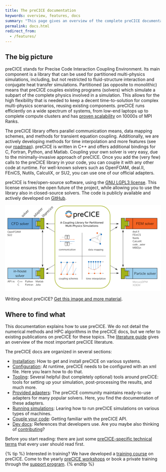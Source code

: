 ```yaml
---
title: The preCICE documentation
keywords: overview, features, docs
summary: "This page gives an overview of the complete preCICE documentation, including building, configuration, literature, the API, and much more."
permalink: docs.html
redirect_from:
  - /features/
---
```


## The big picture

preCICE stands for Precise Code Interaction Coupling Environment. Its main component is a library that can be used for partitioned multi-physics simulations, including, but not restricted to fluid-structure interaction and conjugate heat transfer simulations. Partitioned (as opposite to monolithic) means that preCICE couples existing programs (solvers) which simulate a subpart of the complete physics involved in a simulation. This allows for the high flexibility that is needed to keep a decent time-to-solution for complex multi-physics scenarios, reusing existing components. preCICE runs efficiently on a wide spectrum of systems, from low-end laptops up to complete compute clusters and has [proven scalability](fundamentals-literature-guide.html#high-performance-computing) on 10000s of MPI Ranks.

The preCICE library offers parallel communication means, data mapping schemes, and methods for transient equation coupling. Additionally, we are actively developing methods for time interpolation and more features (see our [roadmap](fundamentals-roadmap.html)). preCICE is written in C++ and offers additional bindings for C, Fortran, Python, and Matlab.
Coupling your own solver is very easy, due to the minimally-invasive approach of preCICE.
Once you add the (very few) calls to the preCICE library in your code, you can couple
it with any other code at runtime. For well-known solvers such as OpenFOAM, deal.II, FEniCS, Nutils, CalculiX, or SU2, you can use one of our official adapters.

preCICE is free/open-source software, using the [GNU LGPL3 license](https://www.gnu.org/licenses/lgpl-3.0.en.html). This license ensures the open future of the project, while allowing you to use the library also in closed-source solvers. The code is publicly available and actively developed on [GitHub](https://github.com/precice/precice).

![Big-picture overview of preCICE](material/overview/precice-overview.png)

Writing about preCICE? [Get this image and more material](https://github.com/precice/precice.github.io/tree/master/material).

## Where to find what

This documentation explains how to use preCICE. We do not detail the numerical methods and HPC algorithms in the preCICE docs, but we refer to existing publications on preCICE for these topics. The [literature guide](fundamentals-literature-guide.html) gives an overview of the most important preCICE literature.

The preCICE docs are organized in several sections:

* [Installation](installation-overview.html): How to get and install preCICE on various systems.
* [Configuration](configuration-overview.html): At runtime, preCICE needs to be configured with an xml file. Here you learn how to do that.
* [Tooling](tooling-overview.html): Several helpful (but completely optional) tools around preCICE: tools for setting up your simulation, post-processing the results, and much more.
* [Provided adapters](adapters-overview.html): The preCICE community maintains ready-to-use adapters for many popular solvers. Here, you find the documentation of these adapters.
* [Running simulations](running-overview.html): Learing how to run preCICE simulations on various types of machines.
* [Couple your code](couple-your-code-overview.html): Getting familiar with the preCICE API.
* [Dev docs](dev-docs-overview.html): References that developers use. Are you maybe also thinking of [contributing](community-contribute-to-precice.html)?

Before you start reading: there are just some [preCICE-specific technical terms](fundamentals-terminology.html) that every user should read first.

{% tip %}
Interested in training? We have developed a [training course](community-training.html) on preCICE. Come to the yearly [preCICE workshops](community.html) or book a private training through the [support program](community-support-precice.html).
{% endtip  %}
